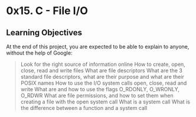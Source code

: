 # 0x15. C - File I/O
## Learning Objectives
At the end of this project, you are expected to be able to explain to anyone, without the help of Google:

> Look for the right source of information online
> How to create, open, close, read and write files
> What are file descriptors
> What are the 3 standard file descriptors, what are their purpose and what are their POSIX names
> How to use the I/O system calls open, close, read and write
> What are and how to use the flags O_RDONLY, O_WRONLY, O_RDWR
> What are file permissions, and how to set them when creating a file with the open system call
> What is a system call
> What is the difference between a function and a system call

